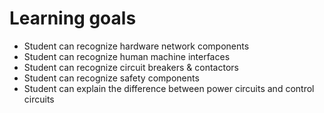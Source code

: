 # Learning goals
* Student can recognize hardware network components
* Student can recognize human machine interfaces
* Student can recognize circuit breakers & contactors
* Student can recognize safety components
* Student can explain the difference between power circuits and control circuits
